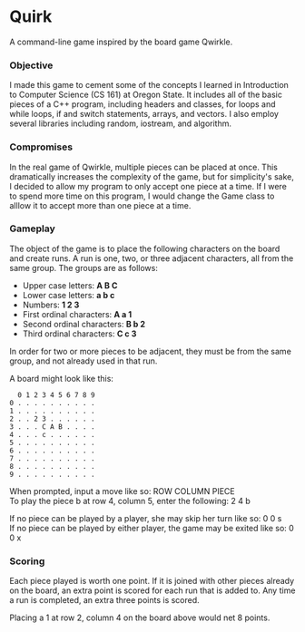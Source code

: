 # Quirk
A command-line game inspired by the board game Qwirkle.

### Objective
I made this game to cement some of the concepts I learned in Introduction to Computer Science (CS 161) at Oregon State. It includes all of the basic pieces of a C++ program, including headers and classes, for loops and while loops, if and switch statements, arrays, and vectors. I also employ several libraries including random, iostream, and algorithm.

### Compromises

In the real game of Qwirkle, multiple pieces can be placed at once. This dramatically increases the complexity of the game, but for simplicity's sake, I decided to allow my program to only accept one piece at a time. If I were to spend more time on this program, I would change the Game class to alllow it to accept more than one piece at a time.  

### Gameplay
The object of the game is to place the following characters on the board and create runs. A run is one, two, or three adjacent characters, all from the same group. The groups are as follows:
  - Upper case letters: **A B C**
  - Lower case letters: **a b c**
  - Numbers: **1 2 3**
  - First ordinal characters: **A a 1**
  - Second ordinal characters: **B b 2**
  - Third ordinal characters: **C c 3**
  
In order for two or more pieces to be adjacent, they must be from the same group, and not already used in that run.

A board might look like this:

      0 1 2 3 4 5 6 7 8 9
    0 . . . . . . . . . .
    1 . . . . . . . . . .
    2 . . 2 3 . . . . . .
    3 . . . C A B . . . .
    4 . . . c . . . . . .
    5 . . . . . . . . . .
    6 . . . . . . . . . .
    7 . . . . . . . . . .
    8 . . . . . . . . . .
    9 . . . . . . . . . .

When prompted, input a move like so: ROW COLUMN PIECE  
To play the piece b at row 4, column 5, enter the following: 2 4 b 

If no piece can be played by a player, she may skip her turn like so: 0 0 s  
If no piece can be played by either player, the game may be exited like so: 0 0 x

### Scoring
Each piece played is worth one point. If it is joined with other pieces already on the board, an extra point is scored for each run that is added to. Any time a run is completed, an extra three points is scored. 

Placing a 1 at row 2, column 4 on the board above would net 8 points.
